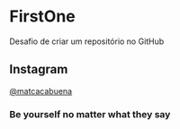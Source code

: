 # FirstOne
Desafio de criar um repositório no GitHub


## Instagram
[@matcacabuena](https://www.instagram.com/matcacabuena)
### Be yourself no matter what they say
